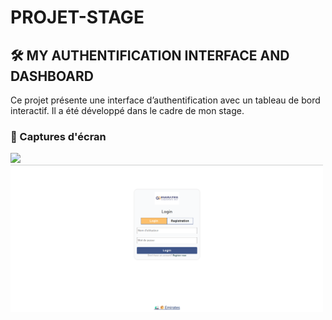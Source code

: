 # PROJET-STAGE

## 🛠️ MY AUTHENTIFICATION INTERFACE AND DASHBOARD

Ce projet présente une interface d’authentification avec un tableau de bord interactif. Il a été développé dans le cadre de mon stage.

### 📸 Captures d'écran

<img src="Captures/image1.png" width="500">
<br>
<img src="Captures/image.png" width="500">

